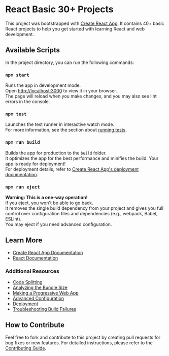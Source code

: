 # React Basic 30+ Projects

This project was bootstrapped with [Create React App](https://github.com/facebook/create-react-app). It contains 40+ basic React projects to help you get started with learning React and web development.

## Available Scripts

In the project directory, you can run the following commands:

### `npm start`

Runs the app in development mode.\
Open [http://localhost:3000](http://localhost:3000) to view it in your browser.  
The page will reload when you make changes, and you may also see lint errors in the console.

### `npm test`

Launches the test runner in interactive watch mode.  
For more information, see the section about [running tests](https://facebook.github.io/create-react-app/docs/running-tests).

### `npm run build`

Builds the app for production to the `build` folder.  
It optimizes the app for the best performance and minifies the build. Your app is ready for deployment!  
For deployment details, refer to [Create React App's deployment documentation](https://facebook.github.io/create-react-app/docs/deployment).

### `npm run eject`

**Warning: This is a one-way operation!**  
If you eject, you won't be able to go back.  
It removes the single build dependency from your project and gives you full control over configuration files and dependencies (e.g., webpack, Babel, ESLint).  
You may eject if you need advanced configuration.

## Learn More

- [Create React App Documentation](https://facebook.github.io/create-react-app/docs/getting-started)
- [React Documentation](https://reactjs.org/docs/getting-started.html)

### Additional Resources

- [Code Splitting](https://facebook.github.io/create-react-app/docs/code-splitting)
- [Analyzing the Bundle Size](https://facebook.github.io/create-react-app/docs/analyzing-the-bundle-size)
- [Making a Progressive Web App](https://facebook.github.io/create-react-app/docs/making-a-progressive-web-app)
- [Advanced Configuration](https://facebook.github.io/create-react-app/docs/advanced-configuration)
- [Deployment](https://facebook.github.io/create-react-app/docs/deployment)
- [Troubleshooting Build Failures](https://facebook.github.io/create-react-app/docs/troubleshooting#npm-run-build-fails-to-minify)

## How to Contribute

Feel free to fork and contribute to this project by creating pull requests for bug fixes or new features. For detailed instructions, please refer to the [Contributing Guide](#).
